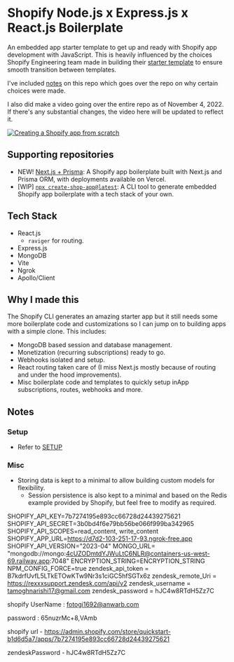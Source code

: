 # Shopify Node.js x Express.js x React.js Boilerplate

An embedded app starter template to get up and ready with Shopify app development with JavaScript. This is heavily influenced by the choices Shopify Engineering team made in building their [starter template](https://github.com/Shopify/shopify-app-template-node) to ensure smooth transition between templates.

I've included [notes](/docs/NOTES.md) on this repo which goes over the repo on why certain choices were made.

I also did make a video going over the entire repo as of November 4, 2022. If there's any substantial changes, the video here will be updated to reflect it.

[![Creating a Shopify app from scratch](https://img.youtube.com/vi/iV_3ENCraaM/0.jpg)](https://www.youtube.com/watch?v=iV_3ENCraaM)

## Supporting repositories

- NEW! [Next.js + Prisma](https://github.com/kinngh/shopify-nextjs-prisma-app): A Shopify app boilerplate built with Next.js and Prisma ORM, with deployments available on Vercel.
- [WIP] [`npx create-shop-app@latest`](https://github.com/kinngh/create-shop-app): A CLI tool to generate embedded Shopify app boilerplate with a tech stack of your own.

## Tech Stack

- React.js
  - `raviger` for routing.
- Express.js
- MongoDB
- Vite
- Ngrok
- Apollo/Client

## Why I made this

The Shopify CLI generates an amazing starter app but it still needs some more boilerplate code and customizations so I can jump on to building apps with a simple clone. This includes:

- MongoDB based session and database management.
- Monetization (recurring subscriptions) ready to go.
- Webhooks isolated and setup.
- React routing taken care of (I miss Next.js mostly because of routing and under the hood improvements).
- Misc boilerplate code and templates to quickly setup inApp subscriptions, routes, webhooks and more.

## Notes

### Setup

- Refer to [SETUP](/docs/SETUP.md)

### Misc

- Storing data is kept to a minimal to allow building custom models for flexibility.
  - Session persistence is also kept to a minimal and based on the Redis example provided by Shopify, but feel free to modify as required.

SHOPIFY_API_KEY=7b7274195e893cc66728d24439275621
SHOPIFY_API_SECRET=3b0bd4f6e79bb56be066f999ba342965
SHOPIFY_API_SCOPES=read_content, write_content
SHOPIFY_APP_URL=https://d7d2-103-251-17-93.ngrok-free.app
SHOPIFY_API_VERSION="2023-04"
MONGO_URL= "mongodb://mongo:4cUZODmtdYJWuLtC6NLR@containers-us-west-69.railway.app:7048"
ENCRYPTION_STRING=ENCRYPTION_STRING
NPM_CONFIG_FORCE=true
zendesk_api_token  = B7kdrfUvfL5LTkETOwKTw9Nr3s1ciGC5hfSGTx6z
zendesk_remote_Uri = https://rexxxsupport.zendesk.com/api/v2
zendesk_username = tamoghnarishi17@gmail.com
zendesk_password = hJC4w8RTdH5Zz7C









shopify UserName : fotogi1692@anwarb.com

password : 65nuzrMc+8,VAmb


<!-- https://admin.shopify.com/store/quickstart-b1d6d5a7/apps/7b7274195e893cc66728d24439275621 -->

<!-- https://ngrok-url.io/auth?shop=quickstart-b1d6d5a7.myshopify.com -->

shopify url -  https://admin.shopify.com/store/quickstart-b1d6d5a7/apps/7b7274195e893cc66728d24439275621

zendeskPassword - hJC4w8RTdH5Zz7C